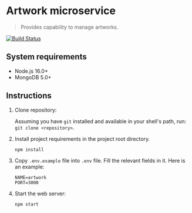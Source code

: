 # Artwork microservice

> Provides capability to manage artworks.

[![Build Status](https://github.com/0aps/art-marketplace/workflows/CI%20Artwork/badge.svg)](https://github.com/0aps/art-marketplace/actions)

## System requirements

* Node.js 16.0+
* MongoDB 5.0+

## Instructions

1. Clone repository:

   Assuming you have `git` installed and available in your shell's path, run: `git clone <repository>`.

2. Install project requirements in the project root directory.

   ```sh
   npm install
   ```

3. Copy `.env.example` file into `.env` file. Fill the relevant fields in it. Here is an example:

    ```dotenv
    NAME=artwork
    PORT=3000
    ```
4. Start the web server:

   ```sh
   npm start
   ```
